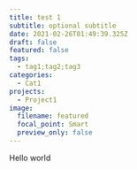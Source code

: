 ```yaml
---
title: test 1
subtitle: optional subtitle
date: 2021-02-26T01:49:39.325Z
draft: false
featured: false
tags:
  - tag1;tag2;tag3
categories:
  - Cat1
projects:
  - Project1
image:
  filename: featured
  focal_point: Smart
  preview_only: false
---
```

Hello world